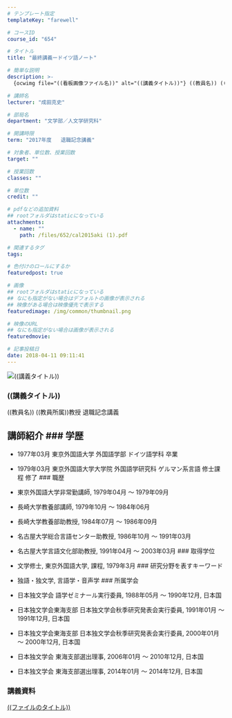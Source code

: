 ```yaml
---
# テンプレート指定
templateKey: "farewell"

# コースID
course_id: "654"

# タイトル
title: "最終講義ードイツ語ノート"

# 簡単な説明
description: >-
  {ocwimg file="((看板画像ファイル名))" alt="((講義タイトル))"} ((教員名)) ((教員所属))教授 退職記念講義...

# 講師名
lecturer: "成田克史"

# 部局名
department: "文学部／人文学研究科"

# 開講時限
term: "2017年度	退職記念講義"

# 対象者、単位数、授業回数
target: ""

# 授業回数
classes: ""

# 単位数
credit: ""

# pdfなどの追加資料
## rootフォルダはstaticになっている
attachments: 
  - name: "" 
    path: /files/652/cal2015aki (1).pdf

# 関連するタグ
tags:

# 色付けのロールにするか
featuredpost: true

# 画像
## rootフォルダはstaticになっている
## なにも指定がない場合はデフォルトの画像が表示される
## 映像がある場合は映像優先で表示する
featuredimage: /img/common/thumbnail.png

# 映像のURL
## なにも指定がない場合は画像が表示される
featuredmovie: 

# 記事投稿日
date: 2018-04-11 09:11:41
---
```


![((講義タイトル))](/files/654/((看板画像ファイル名))) 
### ((講義タイトル))

((教員名)) ((教員所属))教授 退職記念講義

## 講師紹介 ### 学歴
* 1977年03月 東京外国語大学 外国語学部 ドイツ語学科 卒業
* 1979年03月 東京外国語大学大学院 外国語学研究科 ゲルマン系言語 修士課程 修了 ### 職歴
* 東京外国語大学非常勤講師, 1979年04月 ～ 1979年09月
* 長崎大学教養部講師, 1979年10月 ～ 1984年06月
* 長崎大学教養部助教授, 1984年07月 ～ 1986年09月
* 名古屋大学総合言語センター助教授, 1986年10月 ～ 1991年03月
* 名古屋大学言語文化部助教授, 1991年04月 ～ 2003年03月 ### 取得学位
* 文学修士, 東京外国語大学, 課程, 1979年3月 ### 研究分野を表すキーワード
* 独語・独文学, 言語学・音声学 ### 所属学会


* 日本独文学会 語学ゼミナール実行委員, 1988年05月 ～ 1990年12月, 日本国

* 日本独文学会東海支部 日本独文学会秋季研究発表会実行委員, 1991年01月 ～ 1991年12月, 日本国

* 日本独文学会東海支部 日本独文学会秋季研究発表会実行委員, 2000年01月 ～ 2000年12月, 日本国


* 日本独文学会 東海支部選出理事, 2006年01月 ～ 2010年12月, 日本国


* 日本独文学会 東海支部選出理事, 2014年01月 ～ 2014年12月, 日本国

### 講義資料

[((ファイルのタイトル))](/files/654/((ファイル名))) 
